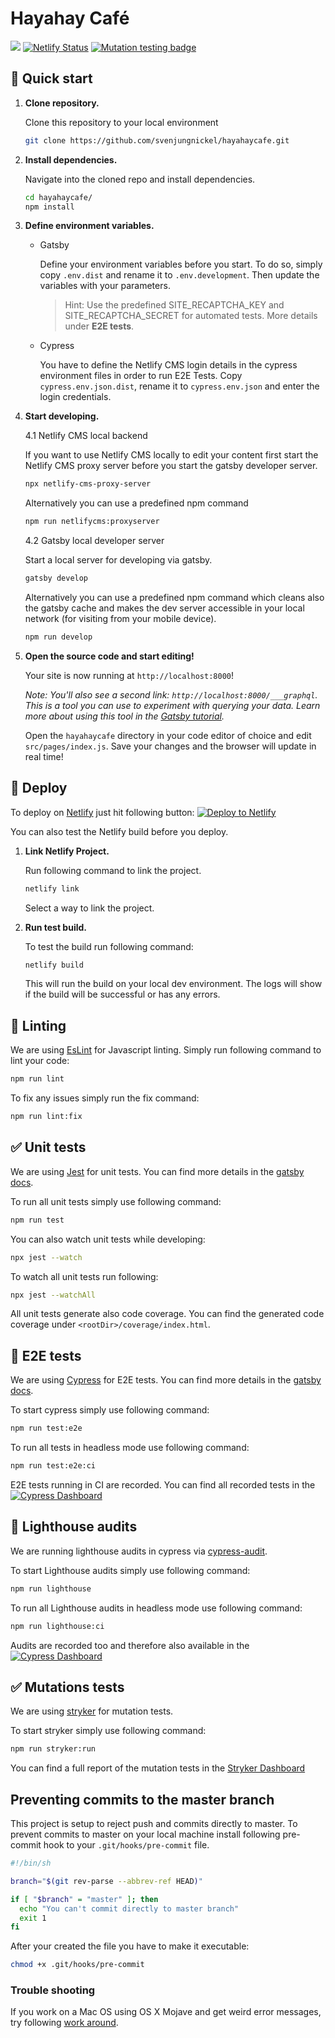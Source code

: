 # Hayahay Café

![](https://github.com/svenjungnickel/hayahaycafe//workflows/CI/badge.svg)
[![Netlify Status](https://api.netlify.com/api/v1/badges/e70d696f-4174-47d1-a9c9-db1c5599246b/deploy-status)](https://app.netlify.com/sites/hayahaycafe/deploys)
[![Mutation testing badge](https://img.shields.io/endpoint?style=flat&url=https%3A%2F%2Fbadge-api.stryker-mutator.io%2Fgithub.com%2Fsvenjungnickel%2Fhayahaycafe%2Fmaster)](https://dashboard.stryker-mutator.io/reports/github.com/svenjungnickel/hayahaycafe/master)

## 🚀 Quick start

1.  **Clone repository.**

    Clone this repository to your local environment

    ```sh
    git clone https://github.com/svenjungnickel/hayahaycafe.git
    ```

2.  **Install dependencies.**

    Navigate into the cloned repo and install dependencies.

    ```sh
    cd hayahaycafe/
    npm install
    ```
    
3.  **Define environment variables.**

    - Gatsby
    
        Define your environment variables before you start. To do so, simply copy `.env.dist` and rename it to `.env.development`.
        Then update the variables with your parameters.
    
        > Hint: Use the predefined SITE_RECAPTCHA_KEY and SITE_RECAPTCHA_SECRET for automated tests. More details under **E2E tests**.

    - Cypress
    
        You have to define the Netlify CMS login details in the cypress environment files in order to run E2E Tests. 
        Copy `cypress.env.json.dist`, rename it to `cypress.env.json` and enter the login credentials.
    
    
4.  **Start developing.**

    4.1 Netlify CMS local backend
        
    If you want to use Netlify CMS locally to edit your content first start the Netlify CMS proxy server before you
    start the gatsby developer server.
        
    ```sh
    npx netlify-cms-proxy-server
    ```
        
    Alternatively you can use a predefined npm command
                
    ```sh
    npm run netlifycms:proxyserver
    ```
        
    4.2 Gatsby local developer server
    
    Start a local server for developing via gatsby.
    
    ```sh
    gatsby develop
    ```
        
    Alternatively you can use a predefined npm command which cleans also the gatsby cache and makes the dev server 
    accessible in your local network (for visiting from your mobile device). 
        
    ```sh
    npm run develop
    ```

5.  **Open the source code and start editing!**

    Your site is now running at `http://localhost:8000`!

    _Note: You'll also see a second link: _`http://localhost:8000/___graphql`_. This is a tool you can use to experiment 
    with querying your data. Learn more about using this tool in the [Gatsby tutorial](https://www.gatsbyjs.org/tutorial/part-five/#introducing-graphiql)._

    Open the `hayahaycafe` directory in your code editor of choice and edit `src/pages/index.js`. Save your changes and 
    the browser will update in real time!

## 💫 Deploy

To deploy on [Netlify](https://www.netlify.com/) just hit following button:
[![Deploy to Netlify](https://www.netlify.com/img/deploy/button.svg)](https://app.netlify.com/start/deploy?repository=https://github.com/svenjungnickel/hayahaycafe)

You can also test the Netlify build before you deploy. 

1.  **Link Netlify Project.**

    Run following command to link the project.

    ```sh
    netlify link
    ```
    
    Select a way to link the project.

2.  **Run test build.**
    
    To test the build run following command:
    
    ```sh
    netlify build
    ```

    This will run the build on your local dev environment. The logs will show if the build will be successful or has 
    any errors.

## 🚨 Linting

We are using [EsLint](https://eslint.org/) for Javascript linting. Simply run following command to lint your code:

```sh
npm run lint
```

To fix any issues simply run the fix command:

```sh
npm run lint:fix
```

## ✅ Unit tests

We are using [Jest](https://jestjs.io/) for unit tests. You can find more details in the [gatsby docs](https://www.gatsbyjs.org/docs/unit-testing/).

To run all unit tests simply use following command:

```sh
npm run test
```

You can also watch unit tests while developing:

```sh
npx jest --watch
```

To watch all unit tests run following:

```sh
npx jest --watchAll
```

All unit tests generate also code coverage. You can find the generated code coverage under `<rootDir>/coverage/index.html`. 

## 🎉 E2E tests

We are using [Cypress](https://www.cypress.io/) for E2E tests. You can find more details in the [gatsby docs](https://www.gatsbyjs.org/docs/end-to-end-testing/).

To start cypress simply use following command:

```sh
npm run test:e2e
```

To run all tests in headless mode use following command:

```sh
npm run test:e2e:ci
```

E2E tests running in CI are recorded. You can find all recorded tests in the [![Cypress Dashboard](https://img.shields.io/badge/cypress-dashboard-brightgreen.svg)](https://dashboard.cypress.io/projects/imkh2i/runs)

## 🎉 Lighthouse audits

We are running lighthouse audits in cypress via [cypress-audit](https://www.npmjs.com/package/cypress-audit/).

To start Lighthouse audits simply use following command:

```sh
npm run lighthouse
```

To run all Lighthouse audits in headless mode use following command:

```sh
npm run lighthouse:ci
```

Audits are recorded too and therefore also available in the [![Cypress Dashboard](https://img.shields.io/badge/cypress-dashboard-brightgreen.svg)](https://dashboard.cypress.io/projects/imkh2i/runs)

## ✅ Mutations tests

We are using [stryker](https://stryker-mutator.io/docs/stryker/introduction) for mutation tests.

To start stryker simply use following command:

```sh
npm run stryker:run
```

You can find a full report of the mutation tests in the [Stryker Dashboard](https://dashboard.stryker-mutator.io/reports/github.com/svenjungnickel/hayahaycafe/master)

## Preventing commits to the master branch

This project is setup to reject push and commits directly to master. To prevent commits to master on your local machine
install following pre-commit hook to your `.git/hooks/pre-commit` file. 

```sh
#!/bin/sh

branch="$(git rev-parse --abbrev-ref HEAD)"

if [ "$branch" = "master" ]; then
  echo "You can't commit directly to master branch"
  exit 1
fi
```

After your created the file you have to make it executable:


```sh
chmod +x .git/hooks/pre-commit
```

### Trouble shooting

If you work on a Mac OS using OS X Mojave and get weird error messages, try following [work around](https://meyerweb.com/eric/thoughts/2020/02/10/preventing-commits-to-the-master-branch-in-os-x-mojave/). 
